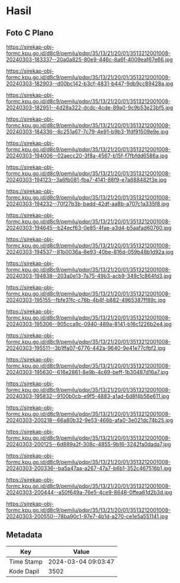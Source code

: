 # Hasil

## Foto C Plano

https://sirekap-obj-formc.kpu.go.id/d8c9/pemilu/pdpr/35/13/21/20/01/3513212001008-20240303-183337--20a0a825-80e9-446c-8a6f-4009eaf67e66.jpg

https://sirekap-obj-formc.kpu.go.id/d8c9/pemilu/pdpr/35/13/21/20/01/3513212001008-20240303-182903--d00bc142-b3cf-4831-b447-9db9cc89428a.jpg

https://sirekap-obj-formc.kpu.go.id/d8c9/pemilu/pdpr/35/13/21/20/01/3513212001008-20240303-182951--4d28a322-dcdc-4cde-89a0-9c9b53e23bf5.jpg

https://sirekap-obj-formc.kpu.go.id/d8c9/pemilu/pdpr/35/13/21/20/01/3513212001008-20240303-184336--8c251a67-7c79-4e91-b9b3-1fdf91509e9e.jpg

https://sirekap-obj-formc.kpu.go.id/d8c9/pemilu/pdpr/35/13/21/20/01/3513212001008-20240303-194006--02aecc20-3f8a-4567-b15f-f7fbfdd6586a.jpg

https://sirekap-obj-formc.kpu.go.id/d8c9/pemilu/pdpr/35/13/21/20/01/3513212001008-20240303-194123--3a6fb081-fba7-4141-88f9-e7a888482f3e.jpg

https://sirekap-obj-formc.kpu.go.id/d8c9/pemilu/pdpr/35/13/21/20/01/3513212001008-20240303-194232--70f27b3b-badd-42df-aa8b-a707c1a335f8.jpg

https://sirekap-obj-formc.kpu.go.id/d8c9/pemilu/pdpr/35/13/21/20/01/3513212001008-20240303-194645--b24ecf63-0e85-4fae-a3d4-b5aafad60760.jpg

https://sirekap-obj-formc.kpu.go.id/d8c9/pemilu/pdpr/35/13/21/20/01/3513212001008-20240303-194537--81b0036a-8e93-40be-816d-059b48b1d92a.jpg

https://sirekap-obj-formc.kpu.go.id/d8c9/pemilu/pdpr/35/13/21/20/01/3513212001008-20240303-194838--203a0e13-7a75-49b3-acb9-349c1c864fd3.jpg

https://sirekap-obj-formc.kpu.go.id/d8c9/pemilu/pdpr/35/13/21/20/01/3513212001008-20240303-195155--fbfe31fc-c76b-4b4f-b882-4965387ff89c.jpg

https://sirekap-obj-formc.kpu.go.id/d8c9/pemilu/pdpr/35/13/21/20/01/3513212001008-20240303-195306--905cca9c-0940-489a-8141-b16c1226b2e4.jpg

https://sirekap-obj-formc.kpu.go.id/d8c9/pemilu/pdpr/35/13/21/20/01/3513212001008-20240303-195511--3b1ffa07-6776-442a-9640-9e41e77cfbf2.jpg

https://sirekap-obj-formc.kpu.go.id/d8c9/pemilu/pdpr/35/13/21/20/01/3513212001008-20240303-195630--616e2861-8e9b-4c69-beff-1b30487d16a7.jpg

https://sirekap-obj-formc.kpu.go.id/d8c9/pemilu/pdpr/35/13/21/20/01/3513212001008-20240303-195832--9100b0cb-e9f5-4883-a1ad-6d8f4b56e611.jpg

https://sirekap-obj-formc.kpu.go.id/d8c9/pemilu/pdpr/35/13/21/20/01/3513212001008-20240303-200218--66a80b32-9e53-466b-afa0-3e021dc74b25.jpg

https://sirekap-obj-formc.kpu.go.id/d8c9/pemilu/pdpr/35/13/21/20/01/3513212001008-20240303-200125--6d889a2f-308c-4855-9b16-3242fa0dada7.jpg

https://sirekap-obj-formc.kpu.go.id/d8c9/pemilu/pdpr/35/13/21/20/01/3513212001008-20240303-200336--ba5a47aa-a267-47a7-b6b1-352c467516b1.jpg

https://sirekap-obj-formc.kpu.go.id/d8c9/pemilu/pdpr/35/13/21/20/01/3513212001008-20240303-200444--a50f649a-76e5-4ce9-8648-0ffea61d2b3d.jpg

https://sirekap-obj-formc.kpu.go.id/d8c9/pemilu/pdpr/35/13/21/20/01/3513212001008-20240303-200550--78ba90c1-97e7-4b1d-a270-ce1e5a551141.jpg


## Metadata

| Key        | Value               |
| ---------- | ------------------- |
| Time Stamp | 2024-03-04 09:03:47 |
| Kode Dapil | 3502                |



